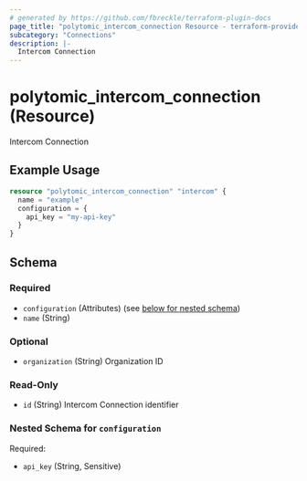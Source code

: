 ```yaml
---
# generated by https://github.com/fbreckle/terraform-plugin-docs
page_title: "polytomic_intercom_connection Resource - terraform-provider-polytomic"
subcategory: "Connections"
description: |-
  Intercom Connection
---
```


# polytomic_intercom_connection (Resource)

Intercom Connection

## Example Usage

```terraform
resource "polytomic_intercom_connection" "intercom" {
  name = "example"
  configuration = {
    api_key = "my-api-key"
  }
}
```

<!-- schema generated by tfplugindocs -->
## Schema

### Required

- `configuration` (Attributes) (see [below for nested schema](#nestedatt--configuration))
- `name` (String)

### Optional

- `organization` (String) Organization ID

### Read-Only

- `id` (String) Intercom Connection identifier

<a id="nestedatt--configuration"></a>
### Nested Schema for `configuration`

Required:

- `api_key` (String, Sensitive)


